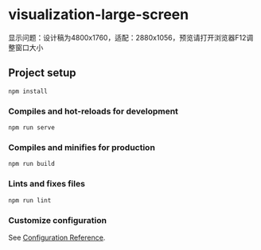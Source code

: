 # visualization-large-screen
显示问题：设计稿为4800x1760，适配：2880x1056，预览请打开浏览器F12调整窗口大小
## Project setup
```
npm install
```

### Compiles and hot-reloads for development
```
npm run serve
```

### Compiles and minifies for production
```
npm run build
```

### Lints and fixes files
```
npm run lint
```

### Customize configuration
See [Configuration Reference](https://cli.vuejs.org/config/).
